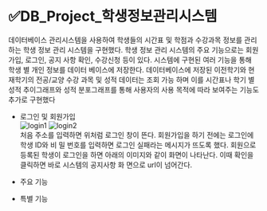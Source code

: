 # ✅DB_Project_학생정보관리시스템
데이터베이스 관리시스템을 사용하여 학생들의 시간표 및 학점과 수강과목 정보를 관리하는 학생
정보 관리 시스템을 구현했다. 학생 정보 관리 시스템의 주요 기능으로는 회원가입, 로그인, 공지
사항 확인, 수강신청 등이 있다. 시스템에 구현된 여러 기능을 통해 학생 별 개인 정보를 데이터
베이스에 저장한다. 
데이터베이스에 저장된 이전학기와 현재학기의 전공/교양 수강 과목 및 성적 데이터는 조회 가능
하며 이를 시간표나 학기 별 성적 추이그래프와 성적 분포그래프를 통해 사용자의 사용 목적에
따라 보여주는 기능도 추가로 구현했다
+ 로그인 및 회원가입  
![login1](https://github.com/soojeo/DB_Project/assets/37549420/fd8da80a-7374-49aa-b59d-a95460ccf74f)
![login2](https://github.com/soojeo/DB_Project/assets/37549420/44b1079d-b184-47e7-adc0-8aa8c787098d)  
처음 주소를 입력하면 위처럼 로그인 창이 뜬다. 회원가입을 하기 전에는 로그인에 학생 ID와 비
밀 번호를 입력하면 로그인 실패라는 메시지가 뜨도록 했다. 회원으로 등록된 학생이 로그인을
하면 아래의 이미지와 같이 화면이 나타난다. 이때 확인을 클릭하면 바로 시스템의 공지사항 화
면으로 url이 넘어간다.



+ 주요 기능
  
+ 특별 기능
  
  

